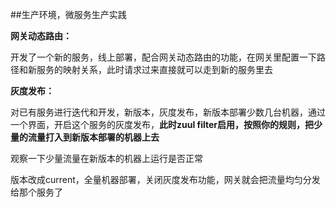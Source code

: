 ##生产环境，微服务生产实践

**网关动态路由：**

开发了一个新的服务，线上部署，配合网关动态路由的功能，在网关里配置一下路径和新服务的映射关系，此时请求过来直接就可以走到新的服务里去

**灰度发布：**

对已有服务进行迭代和开发，新版本，灰度发布，新版本部署少数几台机器，通过一个界面，开启这个服务的灰度发布，**此时zuul filter启用，按照你的规则，把少量的流量打入到新版本部署的机器上去**

观察一下少量流量在新版本的机器上运行是否正常

版本改成current，全量机器部署，关闭灰度发布功能，网关就会把流量均匀分发给那个服务了

